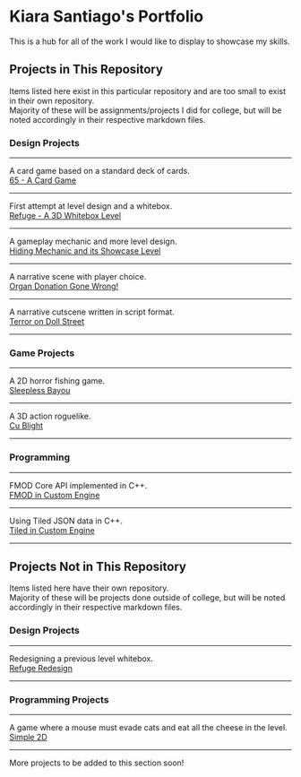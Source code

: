 # Kiara Santiago's Portfolio

This is a hub for all of the work I would like to display to showcase my skills.  

## Projects in This Repository
Items listed here exist in this particular repository and are too small to exist in their own repository.  
Majority of these will be assignments/projects I did for college, but will be noted accordingly in their respective markdown files.  

### **Design Projects**  

---

A card game based on a standard deck of cards.  
[65 - A Card Game](https://github.com/ksanti6/portfolio/blob/main/DESIGN/Designing_A_Card_Game/65_Game_Rules.md)   

---

First attempt at level design and a whitebox.  
[Refuge - A 3D Whitebox Level](https://github.com/ksanti6/portfolio/blob/main/DESIGN/Designing_A_3D_Whitebox_Level/Refuge_3D_Whitebox_Level.md)  

---

A gameplay mechanic and more level design.  
[Hiding Mechanic and its Showcase Level](https://github.com/ksanti6/portfolio/blob/main/DESIGN/Gameplay_Mechanic_In_Showcase_Level/Hiding_Mechanic_and_Level.md)  

---

A narrative scene with player choice.  
[Organ Donation Gone Wrong!](https://github.com/ksanti6/portfolio/blob/main/DESIGN/Narrative_Anubis_Scene/Anubis_Scene.md)  

---

A narrative cutscene written in script format.  
[Terror on Doll Street](https://github.com/ksanti6/portfolio/blob/main/DESIGN/Narrative_Doll_Scene/Doll_Scene.md)  

---

### **Game Projects**  

---

A 2D horror fishing game.  
[Sleepless Bayou](https://github.com/ksanti6/portfolio/blob/main/GAMES/Sleepless_Bayou/Sleepless_Bayou.md)  

---

A 3D action roguelike.  
[Cu Blight](https://github.com/ksanti6/portfolio/blob/main/GAMES/CuBlight/CuBlight.md)  

---

### **Programming**  

---

FMOD Core API implemented in C++.  
[FMOD in Custom Engine](https://github.com/ksanti6/portfolio/blob/main/PROGRAMMING/FMOD_in_Custom_Engine/FMOD_in_Custom_Engine.md)  

---

Using Tiled JSON data in C++.  
[Tiled in Custom Engine](https://github.com/ksanti6/portfolio/blob/main/PROGRAMMING/Tiled_in_Custom_Engine/Tiled_in_Custom_Engine.md)  

---

## Projects Not in This Repository
Items listed here have their own repository.  
Majority of these will be projects done outside of college, but will be noted accordingly in their respective markdown files.  

### **Design Projects**  

---

Redesigning a previous level whitebox.  
[Refuge Redesign](https://github.com/ksanti6/Refuge_Redo)  

---  

### **Programming Projects**

---  

A game where a mouse must evade cats and eat all the cheese in the level.  
[Simple 2D](https://github.com/ksanti6/portfolio/blob/main/PROGRAMMING/Simple2D/Simple2D.md)  

---

More projects to be added to this section soon!
